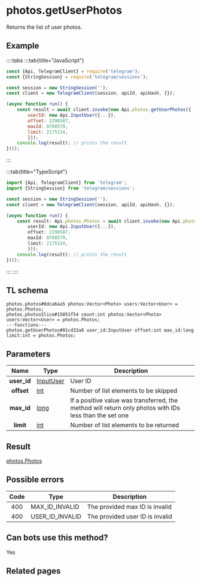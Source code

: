 # photos.getUserPhotos

Returns the list of user photos.

## Example

::::tabs
:::tab{title="JavaScript"}

```js
const {Api, TelegramClient} = require('telegram');
const {StringSession} = require('telegram/sessions');

const session = new StringSession('');
const client = new TelegramClient(session, apiId, apiHash, {});

(async function run() {
    const result = await client.invoke(new Api.photos.getUserPhotos({
		userId: new Api.InputUser({...}),
		offset: 2298587,
		maxId: 8768579,
		limit: 2175124,
		}));
    console.log(result); // prints the result
})();

```

:::

:::tab{title="TypeScript"}

```ts
import {Api, TelegramClient} from 'telegram';
import {StringSession} from 'telegram/sessions';

const session = new StringSession('');
const client = new TelegramClient(session, apiId, apiHash, {});

(async function run() {
    const result: Api.photos.Photos = await client.invoke(new Api.photos.getUserPhotos({
		userId: new Api.InputUser({...}),
		offset: 2298587,
		maxId: 8768579,
		limit: 2175124,
		}));
    console.log(result); // prints the result
})();

```

:::
::::

## TL schema

```
photos.photos#8dca6aa5 photos:Vector<Photo> users:Vector<User> = photos.Photos;
photos.photosSlice#15051f54 count:int photos:Vector<Photo> users:Vector<User> = photos.Photos;
---functions---
photos.getUserPhotos#91cd32a8 user_id:InputUser offset:int max_id:long limit:int = photos.Photos;
```

## Parameters

|    Name     | Type                                                  | Description                                                                                            |
| :---------: | ----------------------------------------------------- | ------------------------------------------------------------------------------------------------------ |
| **user_id** | [InputUser](https://core.telegram.org/type/InputUser) | User ID                                                                                                |
| **offset**  | [int](https://core.telegram.org/type/int)             | Number of list elements to be skipped                                                                  |
| **max_id**  | [long](https://core.telegram.org/type/long)           | If a positive value was transferred, the method will return only photos with IDs less than the set one |
|  **limit**  | [int](https://core.telegram.org/type/int)             | Number of list elements to be returned                                                                 |

## Result

[photos.Photos](https://core.telegram.org/type/photos.Photos)

## Possible errors

| Code | Type            | Description                     |
| :--: | --------------- | ------------------------------- |
| 400  | MAX_ID_INVALID  | The provided max ID is invalid  |
| 400  | USER_ID_INVALID | The provided user ID is invalid |

## Can bots use this method?

Yes

## Related pages

